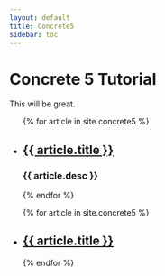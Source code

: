 ```yaml
---
layout: default
title: Concrete5
sidebar: toc
---
```


# Concrete 5 Tutorial

This will be great.

<ul>
  {% for article in site.concrete5 %}
    <li>
      <h2><a href="{{ article.url | prepend: site.baseurl  }}">{{ article.title }}</a></h2>
      <h3>{{ article.desc }}</h3>
    </li>
  {% endfor %}
</ul>


<ul>
  {% for article in site.concrete5 %}
    <li>
      <h2><a href="{{ article.url | prepend: site.baseurl  }}">{{ article.title }}</a></h2>
    </li>
  {% endfor %}
</ul>

